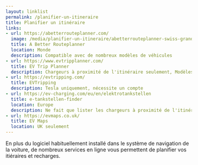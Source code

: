 ```yaml
---
layout: linklist
permalink: /planifier-un-itineraire
title: Planifier un itinéraire
links:
- url: https://abetterrouteplanner.com/
  image: /media/planifier-un-itineraire/abetterrouteplanner-swiss-grand-tour.jpg
  title: A Better Routeplanner
  location: Monde
  description: Compatible avec de nombreux modèles de véhicules
- url: https://www.evtripplanner.com/
  title: EV Trip Planner
  description: Chargeurs à proximité de l'itinéraire seulement, Modèles Tesla built-in, option de véhicule personnalisé
- url: https://evtripping.com/
  title: EVTripping
  description: Tesla uniquement, nécessite un compte
- url: https://ev-charging.com/eu/en/elektrotankstellen
  title: e-tankstellen-finder
  location: Europe
  description: Ne fait que lister les chargeurs à proximité de l'itinéraire
- url: https://evmaps.co.uk/
  title: EV Maps
  location: UK seulement
---
```


En plus du logiciel habituellement installé dans le système de navigation de la voiture, de nombreux services en ligne vous permettent de planifier vos itiéraires et recharges.
